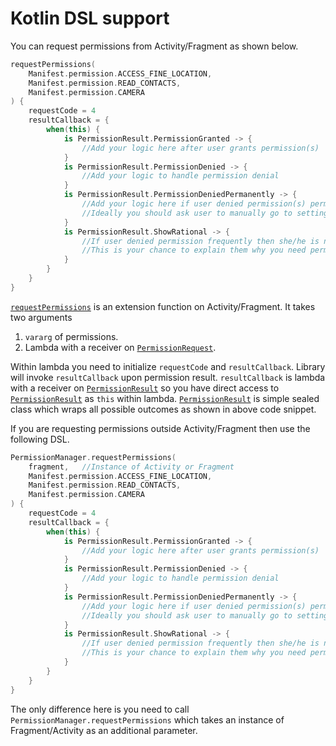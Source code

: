# Kotlin DSL support
You can request permissions from Activity/Fragment as shown below.

```kotlin
requestPermissions(
    Manifest.permission.ACCESS_FINE_LOCATION,
    Manifest.permission.READ_CONTACTS,
    Manifest.permission.CAMERA
) {
    requestCode = 4
    resultCallback = {
        when(this) {
            is PermissionResult.PermissionGranted -> {
                //Add your logic here after user grants permission(s)
            }
            is PermissionResult.PermissionDenied -> {
                //Add your logic to handle permission denial
            }
            is PermissionResult.PermissionDeniedPermanently -> {
                //Add your logic here if user denied permission(s) permanently.
                //Ideally you should ask user to manually go to settings and enable permission(s)
            }
            is PermissionResult.ShowRational -> {
                //If user denied permission frequently then she/he is not clear about why you are asking this permission.
                //This is your chance to explain them why you need permission.
            }
        }
    }
}
```
[`requestPermissions`](https://github.com/sagar-viradiya/eazypermissions/blob/a3218042f2659fde267c021f5fbefd3069250dcd/dsl/src/main/java/com/eazypermissions/dsl/extension/Extensions.kt#L28) is an extension function on Activity/Fragment. It takes two arguments
1. `vararg` of permissions.
2. Lambda with a receiver on [`PermissionRequest`](../dsl/src/main/java/com/eazypermissions/dsl/model/PermissionRequest.kt). 

Within lambda you need to initialize `requestCode` and `resultCallback`. Library will invoke `resultCallback` upon permission result. `resultCallback` is lambda with a receiver on [`PermissionResult`](../common/src/main/java/com/eazypermissions/common/model/PermissionResult.kt) so you have direct access to [`PermissionResult`](../common/src/main/java/com/eazypermissions/common/model/PermissionResult.kt) as `this` within lambda. [`PermissionResult`](../common/src/main/java/com/eazypermissions/common/model/PermissionResult.kt) is simple sealed class which wraps all possible outcomes as shown in above code snippet.

If you are requesting permissions outside Activity/Fragment then use the following DSL.

```kotlin
PermissionManager.requestPermissions(
    fragment,   //Instance of Activity or Fragment
    Manifest.permission.ACCESS_FINE_LOCATION,
    Manifest.permission.READ_CONTACTS,
    Manifest.permission.CAMERA
) {
    requestCode = 4
    resultCallback = {
        when(this) {
            is PermissionResult.PermissionGranted -> {
                //Add your logic here after user grants permission(s)
            }
            is PermissionResult.PermissionDenied -> {
                //Add your logic to handle permission denial
            }
            is PermissionResult.PermissionDeniedPermanently -> {
                //Add your logic here if user denied permission(s) permanently.
                //Ideally you should ask user to manually go to settings and enable permission(s)
            }
            is PermissionResult.ShowRational -> {
                //If user denied permission frequently then she/he is not clear about why you are asking this permission.
                //This is your chance to explain them why you need permission.
            }
        }
    }
}
```
The only difference here is you need to call `PermissionManager.requestPermissions` which takes an instance of Fragment/Activity as an additional parameter.
